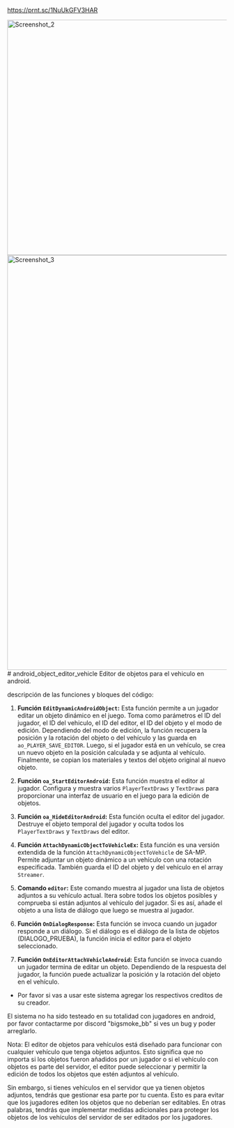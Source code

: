 https://prnt.sc/1NuUkGFV3HAR

<img width="540" alt="Screenshot_2" src="https://github.com/BigSmokebb/android_object_editor_vehicle/assets/104103838/377997ca-d8da-42ca-bcf9-ae6153e752f9">
<img width="952" alt="Screenshot_3" src="https://github.com/BigSmokebb/android_object_editor_vehicle/assets/104103838/2c156e51-31ca-4e9d-9a03-c40be13ae70f">
# android_object_editor_vehicle
Editor de objetos para el vehiculo en android.

descripción de las funciones y bloques del código:

1. **Función `EditDynamicAndroidObject`:** Esta función permite a un jugador editar un objeto dinámico en el juego. Toma como parámetros el ID del jugador, el ID del vehiculo, el ID del editor, el ID del objeto y el modo de edición. Dependiendo del modo de edición, la función recupera la posición y la rotación del objeto o del vehículo y las guarda en `ao_PLAYER_SAVE_EDITOR`. Luego, si el jugador está en un vehículo, se crea un nuevo objeto en la posición calculada y se adjunta al vehículo. Finalmente, se copian los materiales y textos del objeto original al nuevo objeto.

2. **Función `oa_StartEditorAndroid`:** Esta función muestra el editor al jugador. Configura y muestra varios `PlayerTextDraws` y `TextDraws` para proporcionar una interfaz de usuario en el juego para la edición de objetos.

3. **Función `oa_HideEditorAndroid`:** Esta función oculta el editor del jugador. Destruye el objeto temporal del jugador y oculta todos los `PlayerTextDraws` y `TextDraws` del editor.

4. **Función `AttachDynamicObjectToVehicleEx`:** Esta función es una versión extendida de la función `AttachDynamicObjectToVehicle` de SA-MP. Permite adjuntar un objeto dinámico a un vehículo con una rotación especificada. También guarda el ID del objeto y del vehículo en el array `Streamer`.

5. **Comando `editor`:** Este comando muestra al jugador una lista de objetos adjuntos a su vehículo actual. Itera sobre todos los objetos posibles y comprueba si están adjuntos al vehículo del jugador. Si es así, añade el objeto a una lista de diálogo que luego se muestra al jugador.

6. **Función `OnDialogResponse`:** Esta función se invoca cuando un jugador responde a un diálogo. Si el diálogo es el diálogo de la lista de objetos (DIALOGO_PRUEBA), la función inicia el editor para el objeto seleccionado.

7. **Función `OnEditorAttachVehicleAndroid`:** Esta función se invoca cuando un jugador termina de editar un objeto. Dependiendo de la respuesta del jugador, la función puede actualizar la posición y la rotación del objeto en el vehículo.

- Por favor si vas a usar este sistema agregar los respectivos creditos de su creador.

El sistema no ha sido testeado en su totalidad con jugadores en android, por favor contactarme por discord "bigsmoke_bb" si ves un bug y poder arreglarlo.

Nota:
El editor de objetos para vehículos está diseñado para funcionar con cualquier vehículo que tenga objetos adjuntos. Esto significa que no importa si los objetos fueron añadidos por un jugador o si el vehículo con objetos es parte del servidor, el editor puede seleccionar y permitir la edición de todos los objetos que estén adjuntos al vehículo.

Sin embargo, si tienes vehículos en el servidor que ya tienen objetos adjuntos, tendrás que gestionar esa parte por tu cuenta. Esto es para evitar que los jugadores editen los objetos que no deberían ser editables. En otras palabras, tendrás que implementar medidas adicionales para proteger los objetos de los vehículos del servidor de ser editados por los jugadores.
